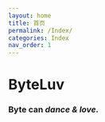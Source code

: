 ```yaml
---
layout: home
title: 首页
permalink: /Index/
categories: Index
nav_order: 1
---
```


# **ByteLuv**





### **Byte can _dance & love._**

